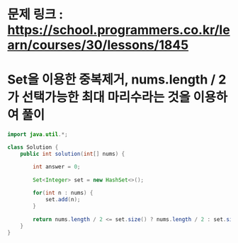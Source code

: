 # 문제 링크 : https://school.programmers.co.kr/learn/courses/30/lessons/1845

# Set을 이용한 중복제거, nums.length / 2 가 선택가능한 최대 마리수라는 것을 이용하여 풀이

```java
import java.util.*;

class Solution {
    public int solution(int[] nums) {

        int answer = 0;
        
        Set<Integer> set = new HashSet<>();
        
        for(int n : nums) {
            set.add(n);
        }
        
        return nums.length / 2 <= set.size() ? nums.length / 2 : set.size();
    }
}
```
